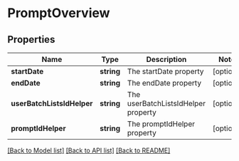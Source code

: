 # PromptOverview

## Properties
Name | Type | Description | Notes
------------ | ------------- | ------------- | -------------
**startDate** | **string** | The startDate property | [optional] 
**endDate** | **string** | The endDate property | [optional] 
**userBatchListsIdHelper** | **string** | The userBatchListsIdHelper property | [optional] 
**promptIdHelper** | **string** | The promptIdHelper property | [optional] 

[[Back to Model list]](../README.md#documentation-for-models) [[Back to API list]](../README.md#documentation-for-api-endpoints) [[Back to README]](../README.md)


